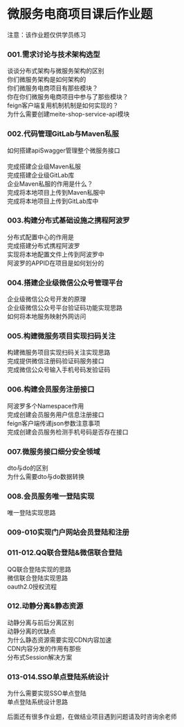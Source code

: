 

# 微服务电商项目课后作业题
注意：该作业题仅供学员练习


### 001.需求讨论与技术架构选型
谈谈分布式架构与微服务架构的区别<br>
你们微服务架构是如何架构的<br>
你们微服务电商项目有那些模块？<br>
你在你们微服务电商项目中参与了那些模块？<br>
feign客户端复用机制机制是如何实现的？<br>
为什么需要创建meite-shop-service-api模块<br>

### 002.代码管理GitLab与Maven私服
如何搭建apiSwagger管理整个微服务接口<br><br>
完成搭建企业级Maven私服<br>
完成搭建企业级GitLab库<br>
企业Maven私服的作用是什么？<br>
完成将本地项目上传到Maven私服中<br>
完成将本地项目上传到GitLab库中<br>

### 003.构建分布式基础设施之携程阿波罗
分布式配置中心的作用是<br>
完成搭建分布式携程阿波罗<br>
实现将本地配置文件上传到阿波罗中<br>
阿波罗的APPID在项目是如何划分的<br>

### 004.搭建企业级微信公众号管理平台

企业级微信公众号开发的原理<br>
企业级微信公众号平台验证码功能实现思路<br>
如何将本地服务映射外网访问<br>

### 005.构建微服务项目实现扫码关注
构建微服务项目实现扫码关注实现思路<br>
完成提供微信注册码验证码服务接口<br>
完成微信公众号输入手机号码发验证码<br>

### 006.构建会员服务注册接口
阿波罗多个Namespace作用<br>
完成创建会员服务用户信息注册接口<br>
feign客户端传递json参数注意事项<br>
完成创建会员服务检测手机号码是否存在接口<br>


### 007.微服务接口细分安全领域
dto与do的区别<br>
为什么需要dto与do数据转换<br>

### 008.会员服务唯一登陆实现
唯一登陆实现思路<br>
### 009-010实现门户网站会员登陆和注册
### 011-012.QQ联合登陆&微信联合登陆
QQ联合登陆实现的思路<br>
微信联合登陆实现思路<br>
oauth2.0授权流程<br>

### 012.动静分离&静态资源
动静分离与前后分离区别<br>
动静分离的优缺点<br>
为什么静态资源需要实现CDN内容加速<br>
CDN内容分发的作用有那些<br>
分布式Session解决方案<br>

### 013-014.SSO单点登陆系统设计
为什么需要实现SSO单点登陆<br>
单点登陆系统设计思路<br>

后面还有很多作业题，在做结业项目遇到问题请及时咨询余老师<br>




